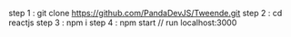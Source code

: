 step 1 : git clone https://github.com/PandaDevJS/Tweende.git
step 2 : cd reactjs
step 3 : npm i 
step 4 : npm start  // run localhost:3000

